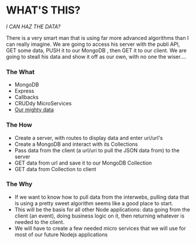 WHAT'S THIS?
============

_*I CAN HAZ THE DATA?*_

There is a very smart man that is using far more advanced algorithms than I can really imagine. We are going to access his server with the publi API, GET some data, PUSH it to our MongoDB , then GET it to our client. We are going to steall his data and show it off as our own, with no one the wiser....

### The What

* MongoDB
* Express
* Callbacks
* CRUDdy MicroServices
* [Our mighty data](http://hypothesis.ornl.gov/)

### The How

* Create a server, with routes to display data and enter uri/url's
* Create a MongoDB and interact with its Collections
* Pass data from the client (a url/uri to pull the JSON data from) to the server
* GET data from url and save it to our MongoDB Collection
* GET data from Collection to client

### The Why

* If we want to know how to pull data from the interwebs, pulling data that is using a pretty sweet algorithm seems like a good place to start.
* This will be the basis for all other Node applications: data going from the client (an event), doing business logic on it, then returning whatever is needed to the client.
* We will have to create a few needed micro services that we will use for most of our future Nodejs applications